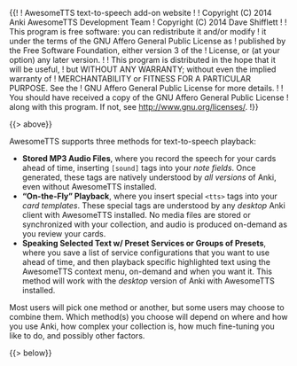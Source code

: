 {{!
  ! AwesomeTTS text-to-speech add-on website
  !
  ! Copyright (C) 2014       Anki AwesomeTTS Development Team
  ! Copyright (C) 2014       Dave Shifflett
  !
  ! This program is free software: you can redistribute it and/or modify
  ! it under the terms of the GNU Affero General Public License as
  ! published by the Free Software Foundation, either version 3 of the
  ! License, or (at your option) any later version.
  !
  ! This program is distributed in the hope that it will be useful,
  ! but WITHOUT ANY WARRANTY; without even the implied warranty of
  ! MERCHANTABILITY or FITNESS FOR A PARTICULAR PURPOSE.  See the
  ! GNU Affero General Public License for more details.
  !
  ! You should have received a copy of the GNU Affero General Public License
  ! along with this program.  If not, see <http://www.gnu.org/licenses/>.
  !}}

{{> above}}

<p>AwesomeTTS supports three methods for text-to-speech playback:</p>

<ul>
    <li><strong>Stored MP3 Audio Files</strong>, where you record the speech
      for your cards ahead of time, inserting <code>[sound]</code> tags into
      your <em>note fields</em>. Once generated, these tags are natively
      understood by <em>all versions</em> of Anki, even without AwesomeTTS
      installed.</li>
    <li><strong>&ldquo;On-the-Fly&rdquo; Playback</strong>, where you insert
      special <code>&lt;tts&gt;</code> tags into your <em>card templates</em>.
      These special tags are understood by any <em>desktop</em> Anki client
      with AwesomeTTS installed. No media files are stored or synchronized
      with your collection, and audio is produced on-demand as you review your
      cards.</li>
    <li><strong>Speaking Selected Text w/ Preset Services or Groups of
      Presets</strong>, where you save a list of service configurations that
      you want to use ahead of time, and then playback specific highlighted
      text using the AwesomeTTS context menu, on-demand and when you want it.
      This method will work with the <em>desktop</em> version of Anki with
      AwesomeTTS installed.</li>
</ul>

<p>Most users will pick one method or another, but some users may choose to
  combine them. Which method(s) you choose will depend on where and how you
  use Anki, how complex your collection is, how much fine-tuning you like to
  do, and possibly other factors.</p>

{{> below}}
